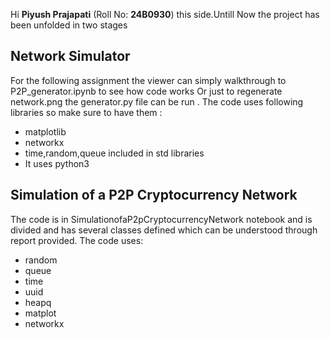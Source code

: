 Hi **Piyush Prajapati** (Roll No: **24B0930**) this side.Untill Now the project has been unfolded in two stages 
## Network Simulator
For the following assignment the viewer can simply walkthrough to P2P_generator.ipynb to see how code works
Or just to regenerate network.png the generator.py file can be run . The code uses following libraries so make sure to have them :
- matplotlib
- networkx
- time,random,queue included in std libraries 
- It uses python3

## Simulation of a P2P Cryptocurrency Network
The code is in SimulationofaP2pCryptocurrencyNetwork notebook and is divided and has several classes defined which can be understood through report provided. The code uses:
- random
- queue 
- time 
- uuid 
- heapq
- matplot 
- networkx 
